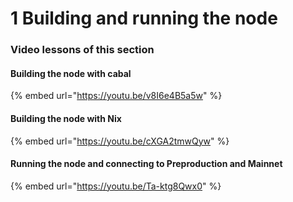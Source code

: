 # 1 Building and running the node

### Video lessons of this section

#### Building the node with cabal

{% embed url="https://youtu.be/v8I6e4B5a5w" %}

#### Building the node with Nix

{% embed url="https://youtu.be/cXGA2tmwQyw" %}

#### Running the node and connecting to Preproduction and Mainnet

{% embed url="https://youtu.be/Ta-ktg8Qwx0" %}
